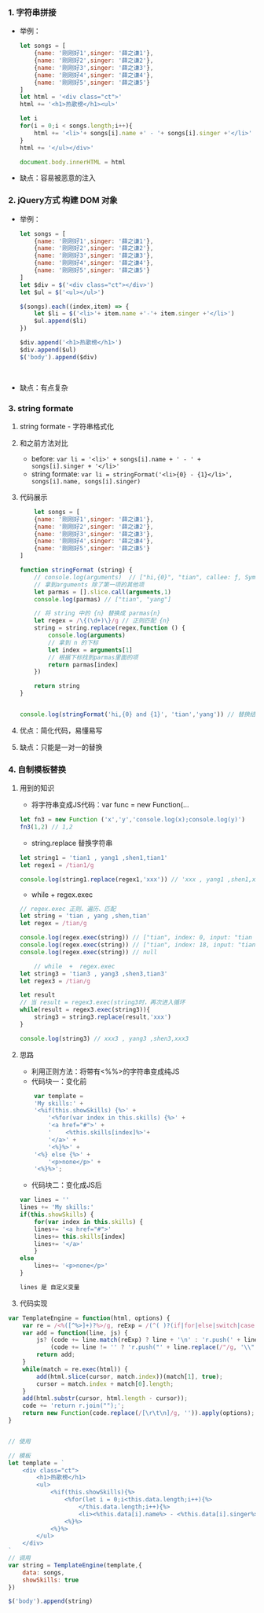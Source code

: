### 1. 字符串拼接

- 举例：

    ```javascript
    let songs = [
        {name: '刚刚好1',singer: '薛之谦1'},
        {name: '刚刚好2',singer: '薛之谦2'},
        {name: '刚刚好3',singer: '薛之谦3'},
        {name: '刚刚好4',singer: '薛之谦4'},
        {name: '刚刚好5',singer: '薛之谦5'}
    ]
    let html = '<div class="ct">'
    html += '<h1>热歌榜</h1><ul>'

    let i
    for(i = 0;i < songs.length;i++){
        html += '<li>'+ songs[i].name +' - '+ songs[i].singer +'</li>'
    }
    html += '</ul></div>'

    document.body.innerHTML = html
    ```
- 缺点：容易被恶意的注入

### 2. jQuery方式 构建 DOM 对象
- 举例：

    ```javascript
    let songs = [
        {name: '刚刚好1',singer: '薛之谦1'},
        {name: '刚刚好2',singer: '薛之谦2'},
        {name: '刚刚好3',singer: '薛之谦3'},
        {name: '刚刚好4',singer: '薛之谦4'},
        {name: '刚刚好5',singer: '薛之谦5'}
    ]
    let $div = $('<div class="ct"></div>')
    let $ul = $('<ul></ul>')

    $(songs).each((index,item) => {
        let $li = $('<li>'+ item.name +'-'+ item.singer +'</li>')
        $ul.append($li)
    })

    $div.append('<h1>热歌榜</h1>')
    $div.append($ul)
    $('body').append($div)

       
    ```
    
- 缺点：有点复杂

### 3. string formate
1. string formate - 字符串格式化
2. 和之前方法对比
    - before: `var li = '<li>' + songs[i].name + ' - ' + songs[i].singer + '</li>'`
    - string formate: `var li = stringFormat('<li>{0} - {1}</li>', songs[i].name, songs[i].singer)`
3. 代码展示

    ```javascript
        let songs = [
        {name: '刚刚好1',singer: '薛之谦1'},
        {name: '刚刚好2',singer: '薛之谦2'},
        {name: '刚刚好3',singer: '薛之谦3'},
        {name: '刚刚好4',singer: '薛之谦4'},
        {name: '刚刚好5',singer: '薛之谦5'}
    ]

    function stringFormat (string) {
        // console.log(arguments)  // ["hi,{0}", "tian", callee: ƒ, Symbol(Symbol.iterator): ƒ]
        // 拿到arguments 除了第一项的其他项
        let parmas = [].slice.call(arguments,1)
        console.log(parmas) // ["tian", "yang"]

        // 将 string 中的 {n} 替换成 parmas{n}
        let regex = /\{(\d+)\}/g // 正则匹配 {n}
        string = string.replace(regex,function () {
            console.log(arguments)
            // 拿到 n 的下标
            let index = arguments[1]
            // 根据下标找到parmas里面的项
            return parmas[index]
        })

        return string
    }


    console.log(stringFormat('hi,{0} and {1}', 'tian','yang')) // 替换结果：hi,tian and yang
    ```
4. 优点：简化代码，易懂易写
5. 缺点：只能是一对一的替换

### 4. 自制模板替换
1. 用到的知识
    - 将字符串变成JS代码：var func = new Function(...
    
    ```javascript
    let fn3 = new Function ('x','y','console.log(x);console.log(y)')
    fn3(1,2) // 1,2
    ```
    - string.replace 替换字符串
    
    ```javascript
    let string1 = 'tian1 , yang1 ,shen1,tian1'
    let regex1 = /tian1/g

    console.log(string1.replace(regex1,'xxx')) // 'xxx , yang1 ,shen1,xxx'
    ```
    
    -  while  +  regex.exec
    
    ```javascript
    // regex.exec 正则、遍历、匹配
    let string = 'tian , yang ,shen,tian'
    let regex = /tian/g

    console.log(regex.exec(string)) // ["tian", index: 0, input: "tian , yang ,shen,tian"]
    console.log(regex.exec(string)) // ["tian", index: 18, input: "tian , yang ,shen,tian"]
    console.log(regex.exec(string)) // null
    
        // while  +  regex.exec
    let string3 = 'tian3 , yang3 ,shen3,tian3'
    let regex3 = /tian/g

    let result
    // 当 result = regex3.exec(string3时，再次进入循环
    while(result = regex3.exec(string3)){
        string3 = string3.replace(result,'xxx')
    }

    console.log(string3) // xxx3 , yang3 ,shen3,xxx3

    ```
2. 思路
    - 利用正则方法：将带有<%%>的字符串变成纯JS
    - 代码块一：变化前
    
    ```javascript
        var template =
        'My skills:' +
        '<%if(this.showSkills) {%>' +
            '<%for(var index in this.skills) {%>' +
            '<a href="#">' +
            '    <%this.skills[index]%>'+
            '</a>' +
            '<%}%>' +
        '<%} else {%>' +
            '<p>none</p>' +
        '<%}%>';
    ```
    - 代码块二：变化成JS后
    
    ```javascript
    var lines = ''
    lines += 'My skills:'
    if(this.showSkills) {
        for(var index in this.skills) {
        lines+= '<a href="#">'
        lines+= this.skills[index]
        lines+= '</a>'
        }
    else
        lines+= '<p>none</p>'
    }

    lines 是 自定义变量
    ```
    
3. 代码实现

```javascript
var TemplateEngine = function(html, options) {
    var re = /<%([^%>]+)?%>/g, reExp = /(^( )?(if|for|else|switch|case|break|{|}))(.*)?/g, code = 'var r=[];\n', cursor = 0;
    var add = function(line, js) {
        js? (code += line.match(reExp) ? line + '\n' : 'r.push(' + line + ');\n') :
            (code += line != '' ? 'r.push("' + line.replace(/"/g, '\\"') + '");\n' : '');
        return add;
    }
    while(match = re.exec(html)) {
        add(html.slice(cursor, match.index))(match[1], true);
        cursor = match.index + match[0].length;
    }
    add(html.substr(cursor, html.length - cursor));
    code += 'return r.join("");';
    return new Function(code.replace(/[\r\t\n]/g, '')).apply(options);
}


// 使用

// 模板
let template = `
    <div class="ct">
        <h1>热歌榜</h1>
        <ul>
            <%if(this.showSkills){%>
                <%for(let i = 0;i<this.data.length;i++){%>
                    </this.data.length;i++){%>
                    <li><%this.data[i].name%> - <%this.data[i].singer%></li>
                <%}%>
            <%}%>
        </ul>
    </div>
`
// 调用
var string = TemplateEngine(template,{
    data: songs,
    showSkills: true
})

$('body').append(string)
```

